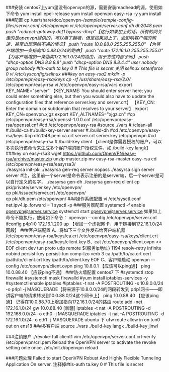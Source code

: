 ###安装
	centos7上yum里没有openvpn的源，需要安装readhead的源，使用如下命令
	yum install epel-release
	yum install openvpn easy-rsa -y
	yum install 
###配置
	cp /usr/share/doc/openvpn-*/sample/sample-config-files/server.conf /etc/openvpn	
	vi /etc/openvpn/server.conf
		dh dh2048.pem
		push "redirect-gateway def1 bypass-dhcp"【这行如果加上的话，所有的网关走的是openvpn提供的，可以用了翻墙，但是如果加上了，会影响客户端的网速，甚至出现网络不通的情况】
		push "route 10.0.88.0 255.255.255.0"	【为客户端增加一条指向10.0.88.0/24的路由】
		push "route 172.16.1.0 255.255.255.0"	【为客户端增加一条指向172.16.1.0/24的路由，用于方位内部子网】
		push "dhcp-option DNS 8.8.8.8"
		push "dhcp-option DNS 8.8.4.4"
		user nobody
		group nobody
		#tls-auth ta.key 0 # This file is secret
	关闭 selinux 
		setenforce 0 
		vi /etc/sysconfig/selinux
###key on easy-rsa2
	mkdir -p /etc/openvpn/easy-rsa/keys
	cp -rf /usr/share/easy-rsa/2.0/* /etc/openvpn/easy-rsa
	vi /etc/openvpn/easy-rsa/vars
		export KEY_NAME="server"
		【KEY_NAME: You should enter server here; you could enter something else, but then you would also have to update the configuration files that reference server.key and server.crt】
		【KEY_CN: Enter the domain or subdomain that resolves to your server】
		export KEY_CN=openvpn.xjgz
		export KEY_ALTNAMES="xjgz.cn"
	#cp /etc/openvpn/easy-rsa/openssl-1.0.0.cnf /etc/openvpn/easy-rsa/openssl.cnf
	#cd /etc/openvpn/easy-rsa
	#source ./vars
	#./clean-all
	#./build-ca
	#./build-key-server server
	#./build-dh
	#cd /etc/openvpn/easy-rsa/keys
	#cp dh2048.pem ca.crt server.crt server.key /etc/openvpn
	#cd /etc/openvpn/easy-rsa
	#./build-key client	【client是你需要授权的账户，可以多次执行该命令来生成多个客户端的账户授权文件，如./build-key langk】
###key on easy-rsa3
	wget https://github.com/OpenVPN/easy-rsa/archive/master.zip
	unzip master.zip
	mv easy-rsa-master easy-rsa
	cd /etc/openvpn/easy-rsa/easyrsa3/	
	./easyrsa init-pki
	./easyrsa gen-req server nopass
	./easyrsa sign server server #注，这里前一个server是命令表示注册的是server端，后一个server是可以自行定义的名字，
	./easyrsa gen-dh
	./easyrsa gen-req client
	cp pki/private/server.key /etc/openvpn/             
	cp pki/issued/server.crt /etc/openvpn/                          
	cp pki/dh.pem /etc/openvpn/
###操作系统配置
	vi /etc/sysctl.conf
	net.ipv4.ip_forward = 1
	sysctl -p
###服务器配置
	systemctl -f enable openvpn@server.service
	systemctl start openvpn@server.service
	如果如上命令不能执行，使用如下命令：
		openvpn --config /etc/openvpn/server.cnf
	ifconfig p4p1:0 172.16.1.200 up	【增加一个虚拟网卡，用于链接到172.16.1.0/24网段】
###客户端配置
	A、将如下三个文件发布给客户端机器	
		/etc/openvpn/easy-rsa/keys/ca.crt
		/etc/openvpn/easy-rsa/keys/client.crt
		/etc/openvpn/easy-rsa/keys/client.key
	B、cat /etc/openvpn/client.ovpn << EOF
		client
		dev tun
		proto udp
		remote ${服务ip地址} 1194
		resolv-retry infinite
		nobind
		persist-key
		persist-tun
		comp-lzo
		verb 3
		ca /path/to/ca.crt
		cert /path/to/client.crt
		key /path/to/client.key
		EOF
	C、客户端启动
		openvpn --config /etc/openvpn/client.ovpn
		ping 10.8.0.1	【应该可以ping通】
		ping 10.0.88.40	【应该ping不通】
###防火墙配置
		centos7 下
		#systemctl stop firewalld
		#systemctl mask firewalld
		#yum install iptables-services -y
		#systemctl enable iptables
		#iptables -t nat -A POSTROUTING -s 10.8.0.0/24 -o p4p1 -j MASQUERADE【将来源于10.8.0.0/24的网段转发到 p4p1网卡——即讲客户端的请求转发到10.0.88.0/24这个网卡上】
		ping 10.0.88.40	【应该ping通】
		记得在10.0.88.70上增加指向172.16.1.0/24的路由
			route add -net 172.16.1.0/24 gw 10.0.88.40
		[新疆]
			iptables -t nat -A POSTROUTING -d 192.168.0.0/24 -o eth0 -j MASQUERADE
			iptables -t nat -A POSTROUTING -d 172.16.1.0/24 -o eth1 -j MASQUERADE
		ubuntu 下
		ufw route allow in on tun0 out on ens18
###多客户端
	source ./vars
	./build-key langk
	./build-key jinwl

###注销账户
	./revoke-full client1
	vim /etc/openvpn/server.conf
	crl-verify /etc/openvpn/crl.pem
	Reload the OpenVPN server to activate the revoke setting onle once.
	/etc/init.d/openvpn reload

###问题处理
	Failed to start OpenVPN Robust And Highly Flexible Tunneling Application On server.
	注释掉#tls-auth ta.key 0 # This file is secret
